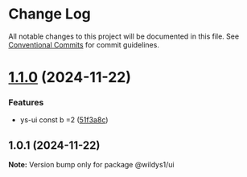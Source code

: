 # Change Log

All notable changes to this project will be documented in this file.
See [Conventional Commits](https://conventionalcommits.org) for commit guidelines.

# [1.1.0](https://github.com/skillstar/ys-libs/compare/@wildys1/ui@1.0.1...@wildys1/ui@1.1.0) (2024-11-22)


### Features

* ys-ui const b =2 ([51f3a8c](https://github.com/skillstar/ys-libs/commit/51f3a8cd229c6011758e40bff209a4e46c5cadc0))





## 1.0.1 (2024-11-22)

**Note:** Version bump only for package @wildys1/ui
